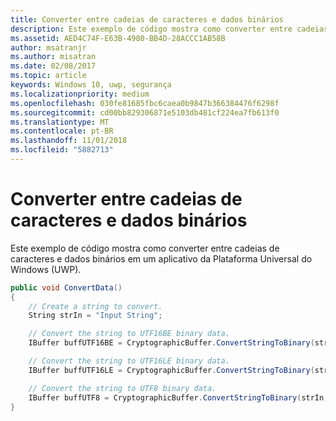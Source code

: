 ```yaml
---
title: Converter entre cadeias de caracteres e dados binários
description: Este exemplo de código mostra como converter entre cadeias de caracteres e dados binários em um aplicativo da Plataforma Universal do Windows (UWP).
ms.assetid: AED4C74F-E63B-4980-BB4D-28ACCC1AB58B
author: msatranjr
ms.author: misatran
ms.date: 02/08/2017
ms.topic: article
keywords: Windows 10, uwp, segurança
ms.localizationpriority: medium
ms.openlocfilehash: 030fe81685fbc6caea0b9847b366384476f6298f
ms.sourcegitcommit: cd00bb829306871e5103db481cf224ea7fb613f0
ms.translationtype: MT
ms.contentlocale: pt-BR
ms.lasthandoff: 11/01/2018
ms.locfileid: "5882713"
---
```

# <a name="convert-between-strings-and-binary-data"></a>Converter entre cadeias de caracteres e dados binários



Este exemplo de código mostra como converter entre cadeias de caracteres e dados binários em um aplicativo da Plataforma Universal do Windows (UWP).

```cs
public void ConvertData()
{
    // Create a string to convert.
    String strIn = "Input String";

    // Convert the string to UTF16BE binary data.
    IBuffer buffUTF16BE = CryptographicBuffer.ConvertStringToBinary(strIn, BinaryStringEncoding.Utf16BE);

    // Convert the string to UTF16LE binary data.
    IBuffer buffUTF16LE = CryptographicBuffer.ConvertStringToBinary(strIn, BinaryStringEncoding.Utf16LE);

    // Convert the string to UTF8 binary data.
    IBuffer buffUTF8 = CryptographicBuffer.ConvertStringToBinary(strIn, BinaryStringEncoding.Utf8);
}
```